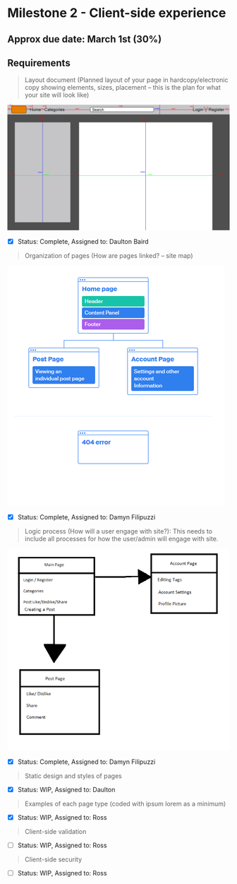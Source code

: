 # Milestone 2 - Client-side experience
## Approx due date: March 1st (30%)

## Requirements

> Layout document (Planned layout of your page in hardcopy/electronic copy showing elements, sizes, placement 
> – this is the plan for what your site will look like)

 ![alt text](https://github.com/daultonb/COSC360Project/blob/main/graphics/pageLayout_v2.png)
 
- [x] Status: Complete, Assigned to: Daulton Baird


> Organization of pages (How are pages linked? – site map)

 ![alt text](https://github.com/daultonb/COSC360Project/blob/main/graphics/sitemap.PNG)
 
- [x] Status: Complete, Assigned to: Damyn Filipuzzi


> Logic process (How will a user engage with site?): This needs to include all processes for how the user/admin will engage with site.

![alt text](https://github.com/daultonb/COSC360Project/blob/main/graphics/Logic_Process.PNG)

- [x] Status: Complete, Assigned to: Damyn Filipuzzi

> Static design and styles of pages

- [x] Status: WIP, Assigned to: Daulton


> Examples of each page type (coded with ipsum lorem as a minimum)

- [x] Status: WIP, Assigned to: Ross


> Client-side validation

- [ ] Status: WIP, Assigned to: Ross


> Client-side security

- [ ] Status: WIP, Assigned to: Ross
